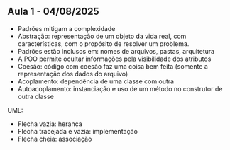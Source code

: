 ## Aula 1 - 04/08/2025

- Padrões mitigam a complexidade
- Abstração: representação de um objeto da vida real, com características, com o propósito de resolver um problema.
- Padrões estão inclusos em: nomes de arquivos, pastas, arquitetura
- A POO permite ocultar informações pela visibilidade dos atributos
- Coesão: código com coesão faz uma coisa bem feita (somente a representação dos dados do arquivo)
- Acoplamento: dependência de uma classe com outra
- Autoacoplamento: instanciação e uso de um método no construtor de outra classe

UML:
- Flecha vazia: herança
- Flecha tracejada e vazia: implementação
- Flecha cheia: associação